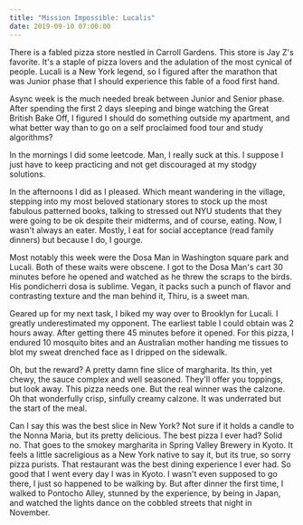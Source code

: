 ```yaml
---
title: "Mission Impossible: Lucalis"
date: 2019-09-10 07:00:00
---
```


There is a fabled pizza store nestled in Carroll Gardens. This store is
Jay Z's favorite. It's a staple of pizza lovers and the adulation of the
most cynical of people. Lucali is a New York legend, so I figured after the marathon that was Junior phase that I should experience this fable of a food first hand.

Async week is the much needed break between Junior and Senior phase. After spending the first 2 days sleeping and binge watching the Great British Bake Off, I figured I should do something outside my apartment, and what better way than to go on a self proclaimed food tour and study algorithms?

In the mornings I did some leetcode. Man, I really suck at this. I suppose I just have to keep practicing and not get discouraged at my stodgy solutions.

In the afternoons I did as I pleased. Which meant wandering in the village, stepping into my most beloved stationary stores to stock up the most fabulous patterned books, talking to stressed out NYU students that they were going to be ok despite their midterms, and of course, eating. Now, I wasn't always an eater. Mostly, I eat for social acceptance (read family dinners) but because I do, I gourge.

Most notably this week were the Dosa Man in Washington square park and Lucali. Both of these waits were obscene. I got to the Dosa Man's cart 30 minutes before he opened and watched as he threw the scraps to the birds. His pondicherri dosa is sublime. Vegan, it packs such a punch of flavor and contrasting texture and the man behind it, Thiru, is a sweet man.

Geared up for my next task, I biked my way over to Brooklyn for Lucali. I greatly underestimated my opponent. The earliest table I could obtain was 2 hours away.  After getting there 45 minutes before it opened. For this pizza, I endured 10 mosquito bites and an Australian mother handing me tissues to blot my  sweat drenched face as I dripped on the sidewalk.

Oh, but the reward? A pretty damn fine slice of margharita. Its thin, yet chewy, the sauce complex and well seasoned. They'll offer you toppings, but look away. This pizza needs one.  But the real winner was the calzone. Oh that wonderfully crisp, sinfully creamy calzone. It was underrated but the start of the meal.

Can I say this was the best slice in New York? Not sure if it holds a candle to the Nonna Maria, but its pretty delicious. The best pizza I ever had? Solid no. That goes to the smokey margharita in Spring Valley Brewery in Kyoto. It feels a little sacreligious as a New York native to say it, but its true, so sorry pizza purists. That restaurant was the best dining experience I ever had. So good that I went every day I was in Kyoto. I wasn't even supposed to go there, I just so happened to be walking by. But after dinner the first time, I walked to Pontocho Alley, stunned by the experience, by being in Japan, and watched the lights dance on the cobbled streets that night in November.

